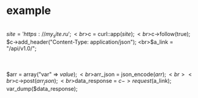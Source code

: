 # example
 <br>$site = 'https://my_site.ru'; 
 <br>$c = curl::app($site);
 <br>$c->follow(true);
 <br>$c->add_header("Content-Type: application/json");
 <br>$a_link = "/api/v1.0/";   
 <br>  
 <br>$arr = array("var" => $value);
 <br>$arr_json = json_encode($arr);
 <br>
 <br>$c->post($arr_json); 
 <br>$data_response = $c->request($a_link);
 <br>var_dump($data_response);
